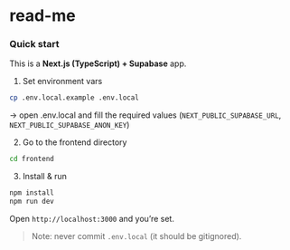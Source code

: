 # read-me

### Quick start

This is a **Next.js (TypeScript) + Supabase** app.

1. Set environment vars

```bash
cp .env.local.example .env.local
```

→ open .env.local and fill the required values
(`NEXT_PUBLIC_SUPABASE_URL`, `NEXT_PUBLIC_SUPABASE_ANON_KEY`)

2. Go to the frontend directory

```bash
cd frontend
```

3. Install & run

```bash
npm install
npm run dev
```

Open `http://localhost:3000` and you’re set.

> Note: never commit `.env.local` (it should be gitignored).
